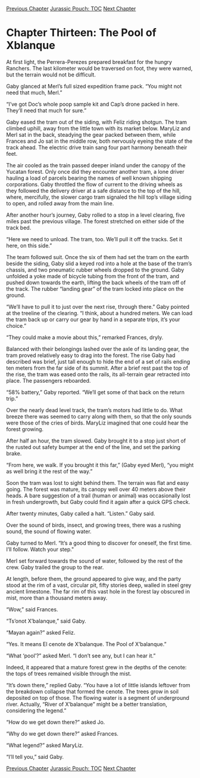 [Previous Chapter](ch12.md) [Jurassic Pouch: TOC](README.md) [Next Chapter](ch14.md)

# Chapter Thirteen: The Pool of Xblanque

At first light, the Perrera-Perezes prepared breakfast for the hungry Ranchers. The last kilometer would be traversed on foot, they were warned, but the terrain would not be difficult.

Gaby glanced at Merl’s full sized expedition frame pack. “You might not need that much, Merl.”

“I’ve got Doc’s whole poop sample kit and Cap’s drone packed in here. They’ll need that much for sure.”

Gaby eased the tram out of the siding, with Feliz riding shotgun. The tram climbed uphill, away from the little town with its market below. MaryLiz and Merl sat in the back, steadying the gear packed between them, while Frances and Jo sat in the middle row, both nervously eyeing the state of the track ahead. The electric drive train sang four part harmony beneath their feet.

The air cooled as the train passed deeper inland under the canopy of the Yucatan forest. Only once did they encounter another tram, a lone driver hauling a load of parcels bearing the names of well known shipping corporations. Gaby throttled the flow of current to the driving wheels as they followed the delivery driver at a safe distance to the top of the hill, where, mercifully, the slower cargo tram signaled the hill top’s village siding to open, and rolled away from the main line.

After another hour’s journey, Gaby rolled to a stop in a level clearing, five miles past the previous village. The forest stretched on either side of the track bed.

“Here we need to unload. The tram, too. We’ll pull it off the tracks. Set it here, on this side.”

The team followed suit. Once the six of them had set the tram on the earth beside the siding, Gaby slid a keyed rod into a hole at the base of the tram’s chassis, and two pneumatic rubber wheels dropped to the ground. Gaby unfolded a yoke made of bicycle tubing from the front of the tram, and pushed down towards the earth, lifting the back wheels of the tram off of the track. The rubber “landing gear” of the tram locked into place on the ground.

“We’ll have to pull it to just over the next rise, through there.” Gaby pointed at the treeline of the clearing. “I think, about a hundred meters. We can load the tram back up or carry our gear by hand in a separate trips, it’s your choice.”

“They could make a movie about this,” remarked Frances, dryly.

Balanced with their belongings lashed over the axle of its landing gear, the tram proved relatively easy to drag into the forest. The rise Gaby had described was brief, just tall enough to hide the end of a set of rails ending ten meters from the far side of its summit. After a brief rest past the top of the rise, the tram was eased onto the rails, its all-terrain gear retracted into place. The passengers reboarded.

“58% battery,” Gaby reported. “We’ll get some of that back on the return trip.”

Over the nearly dead level track, the tram’s motors had little to do. What breeze there was seemed to carry along with them, so that the only sounds were those of the cries of birds. MaryLiz imagined that one could hear the forest growing.

After half an hour, the tram slowed. Gaby brought it to a stop just short of the rusted out safety bumper at the end of the line, and set the parking brake.

“From here, we walk. If you brought it this far,” (Gaby eyed Merl), “you might as well bring it the rest of the way.”

Soon the tram was lost to sight behind them. The terrain was flat and easy going. The forest was mature, its canopy well over 40 meters above their heads. A bare suggestion of a trail (human or animal) was occasionally lost in fresh undergrowth, but Gaby could find it again after a quick GPS check.

After twenty minutes, Gaby called a halt. “Listen.” Gaby said.

Over the sound of birds, insect, and growing trees, there was a rushing sound, the sound of flowing water.

Gaby turned to Merl. “It’s a good thing to discover for oneself, the first time. I’ll follow. Watch your step."

Merl set forward towards the sound of water, followed by the rest of the crew. Gaby trailed the group to the rear.

At length, before them, the ground appeared to give way, and the party stood at the rim of a vast, circular pit, fifty stories deep, walled in steel grey ancient limestone. The far rim of this vast hole in the forest lay obscured in mist, more than a thousand meters away.

“Wow,” said Frances.

“Tsʼonot X’balanque,” said Gaby.

“Mayan again?” asked Feliz.

“Yes. It means El cenote de X’balanque. The Pool of X’balanque.”

“What ‘pool’?” asked Merl. “I don’t see any, but I can hear it.”

Indeed, it appeared that a mature forest grew in the depths of the cenote: the tops of trees remained visible through the mist.

“It’s down there,” replied Gaby. “You have a lot of little islands leftover from the breakdown collapse that formed the cenote. The trees grow in soil deposited on top of those. The flowing water is a segment of underground river. Actually, “River of X’balanque” might be a better translation, considering the legend.”

“How do we get down there?” asked Jo.

“Why do we get down there?” asked Frances.

“What legend?” asked MaryLiz.

“I’ll tell you,” said Gaby.

[Previous Chapter](ch12.md) [Jurassic Pouch: TOC](README.md) [Next Chapter](ch14.md)
